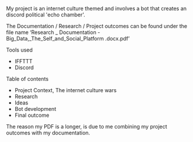 My project is an internet culture themed and involves a bot that creates an discord political 'echo chamber'.

The Documentation / Research / Project outcomes can be found under the file name ‘Research _ Documentation - Big_Data,_The_Self_and_Social_Platform .docx.pdf’

Tools used 
- IFFTTT
- Discord

Table of contents
- Project Context, The internet culture wars
- Research
- Ideas
- Bot development
- Final outcome

The reason my PDF is a longer, is due to me combining my project outcomes with my documentation. 

